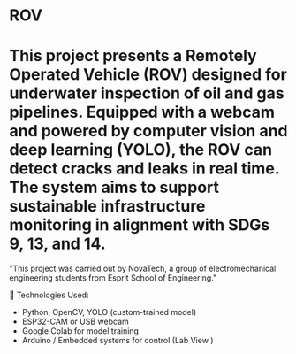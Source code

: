 # ROV
This project presents a Remotely Operated Vehicle (ROV) designed for underwater inspection of oil and gas pipelines. Equipped with a webcam and powered by computer vision and deep learning (YOLO), the ROV can detect cracks and leaks in real time. The system aims to support sustainable infrastructure monitoring in alignment with SDGs 9, 13, and 14.
=============================================================================================================================================================================================================================================
"This project was carried out by NovaTech, a group of electromechanical engineering students from Esprit School of Engineering."

🧠 Technologies Used:
- Python, OpenCV, YOLO (custom-trained model)
- ESP32-CAM or USB webcam
- Google Colab for model training
- Arduino / Embedded systems for control (Lab View )
